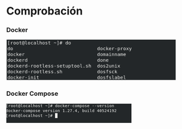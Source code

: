 # Comprobación

### Docker

![imagen7](/imagenes/imagen7.png)

### Docker Compose

![imagen8](/imagenes/imagen8.png)
